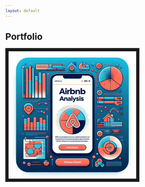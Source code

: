 ```yaml
---
layout: default
---
```


# Portfolio
<img src="https://raw.githubusercontent.com/cwnstae/cwnstae.github.io/main/assets/Airbnb-cover.jpg" width="400" height="400" border="10"/>
